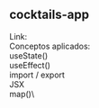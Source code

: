 ## cocktails-app
Link: \
Conceptos aplicados:\
useState()\
useEffect()\
import / export\
JSX\
map()\
